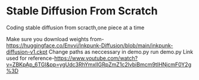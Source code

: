 # Stable Diffusion From Scratch
 Coding stable diffusion from scracth,one piece at a time

Make sure you download weights from-https://huggingface.co/Envvi/Inkpunk-Diffusion/blob/main/inkpunk-diffusion-v1.ckpt
Change paths as neccessary in demo.py
run demo.py
Link used for reference-https://www.youtube.com/watch?v=ZBKpAp_6TGI&pp=ygUdc3RhYmxlIGRpZmZ1c2lvbiBmcm9tIHNjcmF0Y2g%3D
